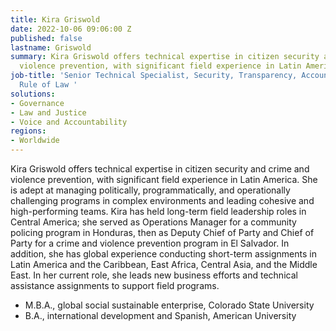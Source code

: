 ```yaml
---
title: Kira Griswold
date: 2022-10-06 09:06:00 Z
published: false
lastname: Griswold
summary: Kira Griswold offers technical expertise in citizen security and crime and
  violence prevention, with significant field experience in Latin America.
job-title: 'Senior Technical Specialist, Security, Transparency, Accountability, and
  Rule of Law '
solutions:
- Governance
- Law and Justice
- Voice and Accountability
regions:
- Worldwide
---
```


Kira Griswold offers technical expertise in citizen security and crime and violence prevention, with significant field experience in Latin America. She is adept at managing politically, programmatically, and operationally challenging programs in complex environments and leading cohesive and high-performing teams. Kira has held long-term field leadership roles in Central America; she served as Operations Manager for a community policing program in Honduras, then as Deputy Chief of Party and Chief of Party for a crime and violence prevention program in El Salvador. In addition, she has global experience conducting short-term assignments in Latin America and the Caribbean, East Africa, Central Asia, and the Middle East. In her current role, she leads new business efforts and technical assistance assignments to support field programs.
 
* M.B.A., global social sustainable enterprise, Colorado State University
* B.A., international development and Spanish, American University